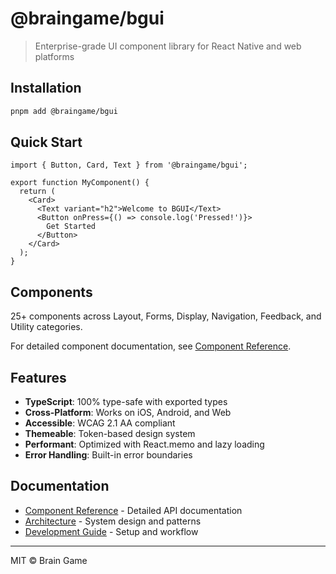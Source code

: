 # @braingame/bgui

> Enterprise-grade UI component library for React Native and web platforms

## Installation

```bash
pnpm add @braingame/bgui
```

## Quick Start

```tsx
import { Button, Card, Text } from '@braingame/bgui';

export function MyComponent() {
  return (
    <Card>
      <Text variant="h2">Welcome to BGUI</Text>
      <Button onPress={() => console.log('Pressed!')}>
        Get Started
      </Button>
    </Card>
  );
}
```

## Components

25+ components across Layout, Forms, Display, Navigation, Feedback, and Utility categories.

For detailed component documentation, see [Component Reference](./docs/BGUI_COMPONENT_PLAN.md).

## Features

- **TypeScript**: 100% type-safe with exported types
- **Cross-Platform**: Works on iOS, Android, and Web
- **Accessible**: WCAG 2.1 AA compliant
- **Themeable**: Token-based design system
- **Performant**: Optimized with React.memo and lazy loading
- **Error Handling**: Built-in error boundaries

## Documentation

- [Component Reference](./docs/BGUI_COMPONENT_PLAN.md) - Detailed API documentation
- [Architecture](../../docs/architecture/ARCHITECTURE.md) - System design and patterns
- [Development Guide](../../docs/engineering/DEVELOPMENT.md) - Setup and workflow

---

MIT © Brain Game
